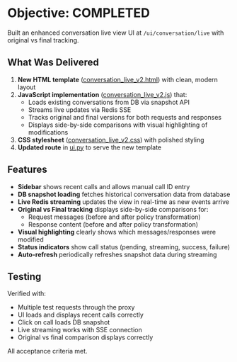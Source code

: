 # Objective: COMPLETED

Built an enhanced conversation live view UI at `/ui/conversation/live` with original vs final tracking.

## What Was Delivered

1. **New HTML template** ([conversation_live_v2.html](src/luthien_proxy/control_plane/templates/conversation_live_v2.html:1)) with clean, modern layout
2. **JavaScript implementation** ([conversation_live_v2.js](src/luthien_proxy/control_plane/static/conversation_live_v2.js:1)) that:
   - Loads existing conversations from DB via snapshot API
   - Streams live updates via Redis SSE
   - Tracks original and final versions for both requests and responses
   - Displays side-by-side comparisons with visual highlighting of modifications
3. **CSS stylesheet** ([conversation_live_v2.css](src/luthien_proxy/control_plane/static/conversation_live_v2.css:1)) with polished styling
4. **Updated route** in [ui.py](src/luthien_proxy/control_plane/ui.py:56) to serve the new template

## Features

- **Sidebar** shows recent calls and allows manual call ID entry
- **DB snapshot loading** fetches historical conversation data from database
- **Live Redis streaming** updates the view in real-time as new events arrive
- **Original vs Final tracking** displays side-by-side comparisons for:
  - Request messages (before and after policy transformation)
  - Response content (before and after policy transformation)
- **Visual highlighting** clearly shows which messages/responses were modified
- **Status indicators** show call status (pending, streaming, success, failure)
- **Auto-refresh** periodically refreshes snapshot data during streaming

## Testing

Verified with:
- Multiple test requests through the proxy
- UI loads and displays recent calls correctly
- Click on call loads DB snapshot
- Live streaming works with SSE connection
- Original vs final comparison displays correctly

All acceptance criteria met.
